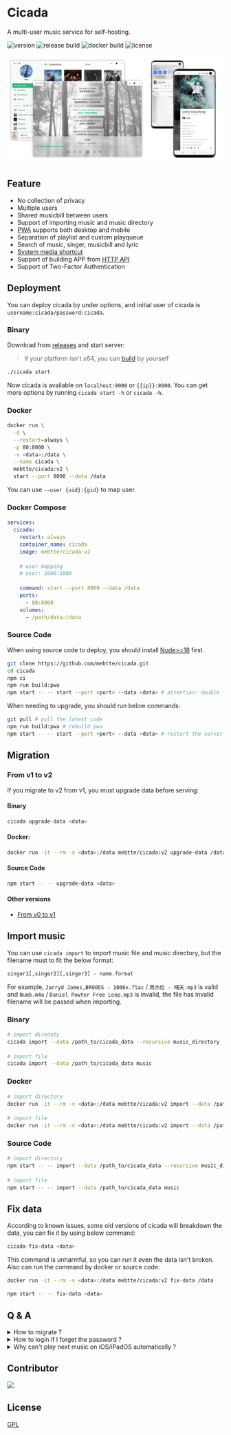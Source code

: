 # Cicada

A multi-user music service for self-hosting.

![version](https://img.shields.io/github/v/release/mebtte/cicada?style=for-the-badge)
![release build](https://img.shields.io/github/actions/workflow/status/mebtte/cicada/build_and_release.yaml?label=release%20build&style=for-the-badge)
![docker build](https://img.shields.io/github/actions/workflow/status/mebtte/cicada/docker_build_and_push.yaml?label=docker%20build&style=for-the-badge)
![license](https://img.shields.io/github/license/mebtte/cicada?style=for-the-badge)

![img](./docs/screenshot.png)

## Feature

- No collection of privacy
- Multiple users
- Shared musicbill between users
- Support of importing music and music directory
- [PWA](https://developer.mozilla.org/docs/Web/Progressive_web_apps) supports both desktop and mobile
- Separation of playlist and custom playqueue
- Search of music, singer, musicbill and lyric
- [System media shortcut](https://developer.mozilla.org/docs/Web/API/MediaSession)
- Support of building APP from [HTTP API](./apps/pwa/src/server)
- Support of Two-Factor Authentication

## Deployment

You can deploy cicada by under options, and initial user of cicada is `username:cicada/password:cicada`.

### Binary

Download from [releases](https://github.com/mebtte/cicada/releases) and start server:

> If your platform isn't x64, you can [build](./docs/build/index.md) by yourself

```sh
./cicada start
```

Now cicada is available on `localhost:8000` or `{{ip}}:8000`. You can get more options by running `cicada start -h` or `cicada -h`.

### Docker

```sh
docker run \
  -d \
  --restart=always \
  -p 80:8000 \
  -v <data>:/data \
  --name cicada \
  mebtte/cicada:v2 \
  start --port 8000 --data /data
```

You can use `--user {uid}:{gid}` to map user.

### Docker Compose

```yml
services:
  cicada:
    restart: always
    container_name: cicada
    image: mebtte/cicada:v2

    # user mapping
    # user: 1000:1000

    command: start --port 8000 --data /data
    ports:
      - 80:8000
    volumes:
      - /path/data:/data
```

### Source Code

When using source code to deploy, you should install [Node>=18](https://nodejs.org) first.

```sh
git clone https://github.com/mebtte/cicada.git
cd cicada
npm ci
npm run build:pwa
npm start -- -- start --port <port> --data <data> # attention: double --
```

When needing to upgrade, you should run below commands:

```sh
git pull # pull the latest code
npm run build:pwa # rebuild pwa
npm start -- -- start --port <port> --data <data> # restart the server
```

## Migration

### From v1 to v2

If you migrate to v2 from v1, you must upgrade data before serving:

#### Binary

```sh
cicada upgrade-data <data>
```

#### Docker:

```sh
docker run -it --rm -v <data>:/data mebtte/cicada:v2 upgrade-data /data
```

#### Source Code

```sh
npm start -- -- upgrade-data <data>
```

#### Other versions

- [From v0 to v1](https://github.com/mebtte/cicada/tree/v1#from-v0-to-v1)

## Import music

You can use `cicada import` to import music file and music directory, but the filename must to fit the below format:

```txt
singer1[,singer2][,singer3] - name.format
```

For example, `Jarryd James,BROODS - 1000x.flac` / `周杰伦 - 晴天.mp3` is valid and `Numb.m4a` / `Daniel Powter Free Loop.mp3` is invalid, the file has invalid filename will be passed when importing.

### Binary

```sh
# import direcoty
cicada import --data /path_to/cicada_data --recursive music_directory

# import file
cicada import --data /path_to/cicada_data music
```

### Docker

```sh
# import directory
docker run -it --rm -v <data>:/data mebtte/cicada:v2 import --data /path_to/cicada_data --recursive music_directory

# import file
docker run -it --rm -v <data>:/data mebtte/cicada:v2 import --data /path_to/cicada_data music
```

### Source Code

```sh
# import directory
npm start -- -- import --data /path_to/cicada_data --recursive music_directory

# import file
npm start -- -- import --data /path_to/cicada_data music
```

## Fix data

According to known issues, some old versions of cicada will breakdown the data, you can fix it by using below command:

```sh
cicada fix-data <data>
```

This command is unharmful, so you can run it even the data isn't broken. Also can run the command by docker or source code:

```sh
docker run -it --rm -v <data>:/data mebtte/cicada:v2 fix-data /data
```

```sh
npm start -- -- fix-data <data>
```

## Q & A

<details>
  <summary>How to migrate ?</summary>

All of data is under `{{data}}` directory, copy or move it to new device.

</details>

<details>
  <summary>How to login if I forget the password ?</summary>

1. If you are a normal user, you should contact the admin and let him/her help you to change the password. Above operation will also disable 2FA for your account.
2. If you are an admin, you can let other admins help you to change the password or update the sqlite database using below SQL:

```sql
UPDATE user SET password = <md5<md5<password>>> WHERE username = <username>;
UPDATE user SET twoFASecret = NULL WHERE username = <username>;
```

</details>

<details>
  <summary>Why can't play next music on iOS/iPadOS automatically ?</summary>

Because compatibility of PWA is broken on iOS/iPadOS, there is a plan to develop a App for iOS/iPadOS but it is uncertain.

</details>

## Contributor

<a href="https://github.com/mebtte/cicada/graphs/contributors">
  <img src="https://contrib.rocks/image?repo=mebtte/cicada" />
</a>

## License

[GPL](./license)
